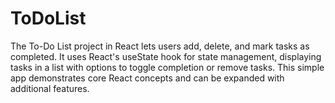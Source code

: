 # ToDoList
The To-Do List project in React lets users add, delete, and mark tasks as completed. It uses React's useState hook for state management, displaying tasks in a list with options to toggle completion or remove tasks. This simple app demonstrates core React concepts and can be expanded with additional features.

